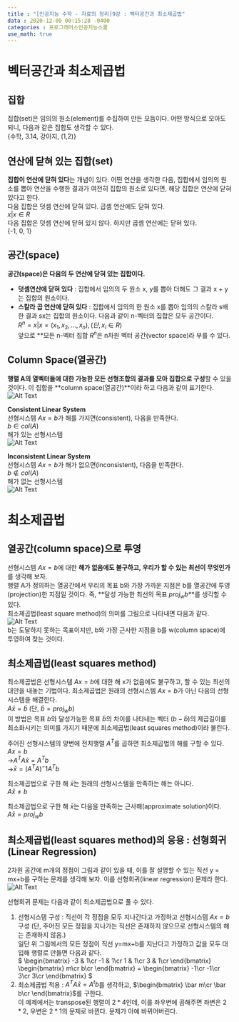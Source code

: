 ```yaml
---
title : "[인공지능 수학 - 자료의 정리]9강 : 벡터공간과 최소제곱법"
data : 2020-12-09 00:15:28 -0400
categories : 프로그래머스인공지능스쿨
use_math: true
---
```

# 벡터공간과 최소제곱법
## 집합
집합(set)은 임의의 원소(element)를 수집하여 만든 모듬이다. 어떤 방식으로 모아도 되니, 다음과 같은 집합도 생각할 수 있다.  
{수학, 3.14, 강아지, (1,2)}  
  
## 연산에 닫혀 있는 집합(set)
**집합이 연산에 닫혀 있다**는 개념이 있다. 어떤 연산을 생각한 다음, 집합에서 임의의 원소를 뽑아 연산을 수행한 결과가 여전히 집합의 원소로 있다면, 해당 집합은 연산에 닫혀 있다고 한다.  
다음 집합은 덧셈 연산에 닫혀 있다. 곱셈 연산에도 닫혀 있다.  
${x | x \in R}$  
다음 집합은 덧셈 연산에 닫혀 있지 않다. 하지만 곱셈 연산에는 닫혀 있다.  
{-1, 0, 1}  
  
## 공간(space)
**공간(space)은 다음의 두 연산에 닫혀 있는 집합이다.**  
- **덧셈연산에 닫혀 있다** : 집합에서 임의의 두 원소 x, y를 뽑아 더해도 그 결과 x + y는 집합의 원소이다.
- **스칼라 곱 연산에 닫혀 있다** : 집합에서 임의의 한 원소 x를 뽑아 임의의 스칼라 s배 한 결과 sx는 집합의 원소이다.
다음과 같이 n-벡터의 집합은 모두 공간이다.  
$R^n = {x|x = (x_1, x_2, \dots, x_n), (단, x_i \in R)}$  
앞으로 **모든 n-벡터 집합 $R^n$은 n차원 벡터 공간(vector space)라 부를 수 있다.  
  
## Column Space(열공간)
**행렬 A의 열벡터들에 대한 가능한 모든 선형조합의 결과를 모아 집합으로 구성**할 수 있을 것이다. 이 집합을 **column space(열공간)**이라 하고 다음과 같이 표기한다.  
![Alt Text](/assets/images/20201209/18.png)  
  
**Consistent Linear System**  
선형시스템 $Ax = b$가 해를 가지면(consistent), 다음을 만족한다.  
$b \in col(A)$  
해가 있는 선형시스템  
![Alt Text](/assets/images/20201209/19.png)  
  
**Inconsistent Linear System**  
선형시스템 $Ax = b$가 해가 없으면(inconsistent), 다음을 만족한다.  
$b \notin col(A)$  
해가 없는 선형시스템  
![Alt Text](/assets/images/20201209/20.png)  
  


# 최소제곱법
## 열공간(column space)으로 투영
선형시스템 $Ax = b$에 대한 **해가 없음에도 불구하고, 우리가 할 수 있는 최선이 무엇인가**를 생각해 보자.  
행렬 A가 정의하는 열공간에서 우리의 목표 b와 가장 가까운 지점은 b를 열공간에 투영(projection)한 지점일 것이다. 즉, **달성 가능한 최선의 목표 $proj_wb$**를 생각할 수 있다.  
최소제곱법(least square method)의 의미를 그림으로 나타내면 다음과 같다.  
![Alt Text](/assets/images/20201209/21.png)  
b는 도달하지 못하는 목표이지만, b와 가장 근사한 지점을 b를 w(column space)에 투영하여 찾는 것이다.  
  
## 최소제곱법(least squares method)
최소제곱법은 선형시스템 $Ax = b$에 대한 해 x가 없음에도 불구하고, 할 수 있는 최선의 대안을 내놓는 기법이다. 최소제곱법은 원래의 선형시스템 $Ax = b$가 아닌 다음의 선형시스템을 해결한다.  
$A\bar x = \bar b$ (단, $\bar b = proj_wb$)  
이 방법은 목표 $b$와 달성가능한 목표 $\bar b$의 차이를 나타내는 벡터 $(b - \bar b)$의 제곱길이를 최소화시키는 의미를 가지기 때문에 최소제곱법(least squares method)이라 불린다.  
  
주어진 선형시스템의 양변에 전치행렬 $A^T$를 곱하면 최소제곱법의 해를 구할 수 있다.  
$Ax = b$  
->$A^TA\bar x = A^Tb$  
->$\bar x = (A^TA)^-1A^Tb$  
  
최소제곱법으로 구한 해 $\bar x$는 원래의 선형시스템을 만족하는 해는 아니다.  
$A\bar x \neq b$  
  
최소제곱법으로 구한 해 $\bar x$는 다음을 만족하는 근사해(approximate solution)이다.  
$A\bar x = proj_wb$  
  
## 최소제곱법(least squares method)의 응용 : 선형회귀(Linear Regression)
2차원 공간에 m개의 정점이 그림과 같이 있을 때, 이를 잘 설명할 수 있는 직선 y = mx+b를 구하는 문제를 생각해 보자. 이를 선형회귀(linear regression) 문제라 한다.  
![Alt Text](/assets/images/20201209/22.png)  
  
선형회귀 문제는 다음과 같이 최소제곱법으로 풀 수 있다.  
1. 선형시스템 구성 : 직선이 각 정점을 모두 지나간다고 가정하고 선형시스템 $Ax = b$ 구성 (단, 주어진 모든 정점을 지나가는 직선은 존재하지 않으므로 선형시스템의 해는 존재하지 않음.)  
일단 위 그림에서의 모든 정점이 직선 y=mx+b를 지난다고 가정하고 값을 모두 대입해 행렬로 만들면 다음과 같다.  
$
\begin{bmatrix}
-3 & 1\cr
-1 & 1\cr
1 & 1\cr
3 & 1\cr
\end{bmatrix}
\begin{bmatrix}
m\cr
b\cr
\end{bmatrix}
=
\begin{bmatrix}
-1\cr
-1\cr
3\cr
3\cr
\end{bmatrix}
$  
2. 최소제곱법 적용 : $A^TA\bar x = A^tb$를 생각하고, $\begin{bmatrix}
\bar m\cr
\bar b\cr
\end{bmatrix}$를 구한다.  
이 예제에서는 transpose된 행렬이 $2 * 4$인데, 이를 좌우변에 곱해주면 좌변은 $2 * 2$, 우변은 $2 * 1$의 문제로 바뀐다. 문제가 아예 바뀌어버린다.